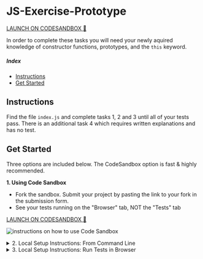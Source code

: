 # JS-Exercise-Prototype

[LAUNCH ON CODESANDBOX 🚀](https://codesandbox.io/s/github/LambdaSchool/JS-Exercise-Prototype)

In order to complete these tasks you will need your newly aquired knowledge of constructor functions, prototypes, and the `this` keyword.

##### Index

* [Instructions](#instructions)
* [Get Started](#get-started)

## Instructions

Find the file `index.js` and complete tasks 1, 2 and 3 until all of your tests pass.
There is an additional task 4 which requires written explanations and has no test.

## Get Started

Three options are included below. The CodeSandbox option is fast & highly recommended.

**1. Using Code Sandbox**

* Fork the sandbox. Submit your project by pasting the link to your fork in the submission form.
* See your tests running on the "Browser" tab, NOT the "Tests" tab

[LAUNCH ON CODESANDBOX 🚀](https://codesandbox.io/s/github/LambdaSchool/JS-Exercise-Prototype?previewwindow=tests)

<img src="https://tk-assets.lambdaschool.com/ca399496-ca49-4f71-9ee7-55401d8cfe64_sandbox-instructions.png"
     alt="instructions on how to use Code Sandbox" />


<details>
  <summary>2. Local Setup Instructions: From Command Line</summary>

    1. Fork & clone to your local computer
    1. `cd` into your newly cloned repository
    1. Install using `npm`
    1. Run test command


    ```sh
      git clone <insert your git clone url here>
      cd <repo folder name>
      npm install
      npm run test:watch
    ```

</details>

<details>
  <summary>3. Local Setup Instructions: Run Tests in Browser</summary>

    1. Fork & clone to your local computer
    1. `cd` into your newly cloned repository
    1. Install using `npm`
    1. Run start command

    ```sh
      git clone <insert your git clone url here>
      cd <repo folder name>
      npm install
      npm start
    ```
</details>